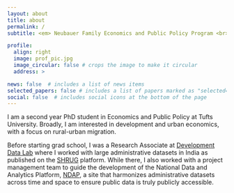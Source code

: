 ```yaml
---
layout: about
title: about
permalink: /
subtitle: <em> Neubauer Family Economics and Public Policy Program <br>  The Fletcher School and the Graduate School of Arts and Sciences at Tufts University </em>

profile:
  align: right
  image: prof_pic.jpg
  image_circular: false # crops the image to make it circular
  address: >

news: false  # includes a list of news items
selected_papers: false # includes a list of papers marked as "selected={true}"
social: false  # includes social icons at the bottom of the page
---
```


I am a second year PhD student in Economics and Public Policy at Tufts University. Broadly, I am interested in development and urban economics, with a focus on rural-urban migration. 

Before starting grad school, I was a Research Associate at [Development Data Lab](https://www.devdatalab.org/) where I worked with large administrative datasets in India as published on the [SHRUG](https://www.devdatalab.org/shrug) platform. While there, I also worked with a project management team to guide the development of the National Data and Analytics Platform, [NDAP](https://ndap.niti.gov.in), a site that harmonizes administrative datasets across time and space to ensure public data is truly publicly accessible.



